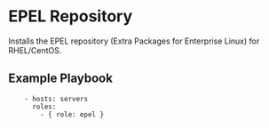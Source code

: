EPEL Repository
===============

Installs the EPEL repository (Extra Packages for Enterprise Linux) for RHEL/CentOS.

Example Playbook
----------------

```
    - hosts: servers
      roles:
        - { role: epel }
```

